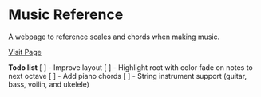 # Music Reference
A webpage to reference scales and chords when making music.

[Visit Page](https://github.com/marekvymazal/music-reference "Music Reference")

**Todo list**
[ ] - Improve layout
[ ] - Highlight root with color fade on notes to next octave
[ ] - Add piano chords
[ ] - String instrument support (guitar, bass, voilin, and ukelele)
